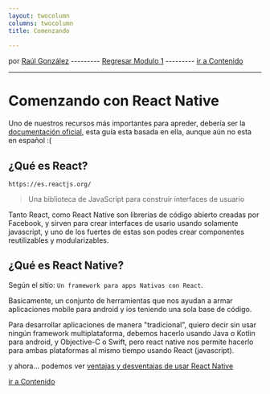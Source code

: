 ```yaml
---
layout: twocolumn
columns: twocolumn
title: Comenzando
 
---
```

por [Raúl González](https://twitter.com/soyraulgonzalez)  ---------   [Regresar Modulo 1](/modulo-uno.html) ---------   [ir a Contenido](/contenido.html)

---
# Comenzando con React Native

Uno de nuestros recursos más importantes para apreder, debería ser la [documentación oficial](https://reactnative.dev/docs/getting-started), esta guía esta basada en ella, aunque aún no esta en español :(


## ¿Qué es React?

`https://es.reactjs.org/`

> Una biblioteca de JavaScript para construir interfaces de usuario

Tanto React, como React Native son librerias de código abierto creadas por Facebook, y sirven para crear interfaces de usario usando solamente javascript, y uno de los fuertes de estas son podes crear componentes reutilizables y modularizables.
## ¿Qué es React Native?

Según el sitio: `Un framework para apps Nativas con React`.

Basicamente, un conjunto de herramientas que nos ayudan a armar aplicaciones mobile para android y ios teniendo una sola base de código.

Para desarrollar aplicaciones de manera "tradicional", quiero decir sin usar ningún framework multiplataforma, debemos hacerlo usando Java o Kotlin para android, y Objective-C o Swift, pero react native nos permite hacerlo para ambas plataformas al mismo tiempo usando React (javascript).

y ahora... podemos ver  [ventajas y desventajas de usar React Native](./ventajas.html)

[ir a Contenido](/contenido.html)
